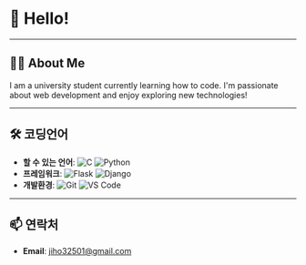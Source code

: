 # 👋 Hello!
---

## 👨‍💻 About Me

I am a university student currently learning how to code. I'm passionate about web development and enjoy exploring new technologies!

---
## 🛠️ 코딩언어

- **할 수 있는 언어**: ![C](https://img.shields.io/badge/-C-A8B9CC?style=flat-square&logo=c&logoColor=ffffff) ![Python](https://img.shields.io/badge/-Python-3776AB?style=flat-square&logo=python&logoColor=ffffff)
- **프레임워크**: ![Flask](https://img.shields.io/badge/-Flask-000000?style=flat-square&logo=flask&logoColor=ffffff) ![Django](https://img.shields.io/badge/-Django-092E20?style=flat-square&logo=django&logoColor=ffffff)
- **개발환경**: ![Git](https://img.shields.io/badge/-Git-F05032?style=flat-square&logo=git&logoColor=ffffff) ![VS Code](https://img.shields.io/badge/-VS%20Code-007ACC?style=flat-square&logo=visual-studio-code&logoColor=ffffff)

---

## 📫 연락처

- **Email**: jiho32501@gmail.com

